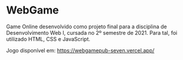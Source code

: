 # WebGame
Game Online desenvolvido como projeto final para a disciplina de Desenvolvimento Web I, cursada no 2º semestre de 2021. Para tal, foi utilizado HTML, CSS e JavaScript.

Jogo disponível em: https://webgamepub-seven.vercel.app/
